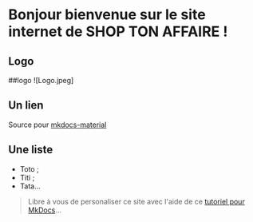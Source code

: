 # Bonjour bienvenue sur le site internet de SHOP TON AFFAIRE !
## Logo

##logo
    ![Logo.jpeg]

## Un lien
Source pour [mkdocs-material](https://squidfunk.github.io/mkdocs-material/)

## Une liste
- Toto ;
- Titi ;
- Tata...

> Libre à vous de personaliser ce site avec l'aide de ce [tutoriel pour MkDocs](https://github.com/ericECmorlaix/adn-Tutoriel_site_web)...
